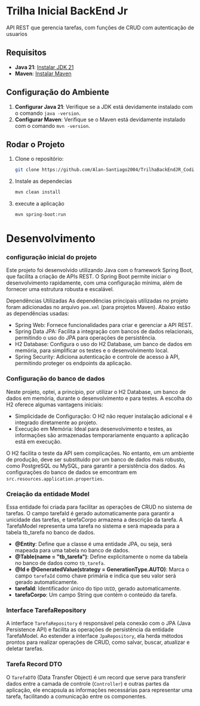 # Trilha Inicial BackEnd Jr

API REST que gerencia tarefas, com funções de CRUD com autenticação de usuarios

## Requisitos

- **Java 21**: [Instalar JDK 21](https://www.oracle.com/br/java/technologies/downloads/)
- **Maven**: [Instalar Maven](https://maven.apache.org/install.html)

## Configuração do Ambiente

1. **Configurar Java 21**: Verifique se a JDK está devidamente instalado com o comando `java -version`.
2. **Configurar Maven**: Verifique se o Maven está devidamente instalado com o comando `mvn -version`.

## Rodar o Projeto

1. Clone o repositório:
   ```bash
   git clone https://github.com/Alan-Santiago2004/TrilhaBackEndJR_CodigoCerto.git

2. Instale as dependecias
    ```bash
    mvn clean install

3. execute a aplicação
    ```bash
    mvn spring-boot:run

# Desenvolvimento
### configuração inicial do projeto
Este projeto foi desenvolvido utilizando Java com o framework Spring Boot, que facilita a criação de APIs REST. O Spring Boot permite iniciar o desenvolvimento rapidamente, com uma configuração mínima, além de fornecer uma estrutura robusta e escalável.

Dependências Utilizadas
As dependências principais utilizadas no projeto foram adicionadas no arquivo `pom.xml` (para projetos Maven). Abaixo estão as dependências usadas:

- Spring Web: Fornece funcionalidades para criar e gerenciar a API REST.
- Spring Data JPA: Facilita a integração com bancos de dados relacionais, permitindo o uso do JPA para operações de persistência.
- H2 Database: Configura o uso do H2 Database, um banco de dados em memória, para simplificar os testes e o desenvolvimento local.
- Spring Security: Adiciona autenticação e controle de acesso à API, permitindo proteger os endpoints da aplicação.

### Configuração do banco de dados

Neste projeto, optei, a princípio, por utilizar o H2 Database, um banco de dados em memória, durante o desenvolvimento e para testes. A escolha do H2 oferece algumas vantagens iniciais:

- Simplicidade de Configuração: O H2 não requer instalação adicional e é integrado diretamente ao projeto.
- Execução em Memória: Ideal para desenvolvimento e testes, as informações são armazenadas temporariamente enquanto a aplicação está em execução.

O H2 facilita o teste da API sem complicações. No entanto, em um ambiente de produção, deve ser substituído por um banco de dados mais robusto, como PostgreSQL ou MySQL, para garantir a persistência dos dados.
As configurações do banco de dados se emcontram em  `src.resources.application.properties`.

### Creiação da entidade Model

Essa entidade foi criada para facilitar as operações de CRUD no sistema de tarefas. O campo tarefaId é gerado automaticamente para garantir a unicidade das tarefas, e tarefaCorpo armazena a descrição da tarefa.
A TarefaModel representa uma tarefa no sistema e será mapeada para a tabela tb_tarefa no banco de dados.
- **@Entity**: Define que a classe é uma entidade JPA, ou seja, será mapeada para uma tabela no banco de dados.
- **@Table(name = "tb_tarefa")**: Define explicitamente o nome da tabela no banco de dados como ``tb_tarefa``.
- **@Id e @GeneratedValue(strategy = GenerationType.AUTO)**: Marca o campo ``tarefaId`` como chave primária e indica que seu valor será gerado automaticamente.
- **tarefaId**: Identificador único do tipo ``UUID``, gerado automaticamente.
- **tarefaCorpo**: Um campo String que contém o conteúdo da tarefa.

### Interface TarefaRepository
A interface ``TarefaRepository`` é responsável pela conexão com o JPA (Java Persistence API) e facilita as operações de persistência da entidade TarefaModel. Ao estender a interface ``JpaRepository``, ela herda métodos prontos para realizar operações de CRUD, como salvar, buscar, atualizar e deletar tarefas.

### Tarefa Record DTO
O ``TarefaDTO`` (Data Transfer Object) é um record que serve para transferir dados entre a camada de controle (``Controller``) e outras partes da aplicação, ele encapsula as informações necessárias para representar uma tarefa, facilitando a comunicação entre os componentes.